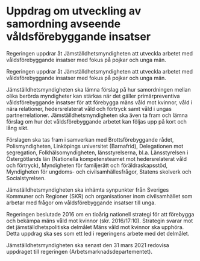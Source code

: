 # Uppdrag om utveckling av samordning avseende våldsförebyggande insatser

Regeringen uppdrar åt Jämställdhetsmyndigheten att utveckla arbetet med våldsförebyggande insatser med fokus på pojkar och unga män.

Regeringen uppdrar åt Jämställdhetsmyndigheten att utveckla arbetet med våldsförebyggande insatser med fokus på pojkar och unga män.

Jämställdhetsmyndigheten ska lämna förslag på hur samordningen mellan olika berörda myndigheter kan stärkas när det gäller primärpreventiva våldsförebyggande insatser för att förebygga mäns våld mot kvinnor, våld i nära relationer, hedersrelaterat våld och förtryck samt våld i ungas partnerrelationer. Jämställdhetsmyndigheten ska även ta fram och lämna förslag om hur det våldsförebyggande arbetet kan följas upp på kort och lång sikt.

Förslagen ska tas fram i samverkan med Brottsförebyggande rådet, Polismyndigheten, Linköpings universitet (Barnafrid), Delegationen mot segregation, Folkhälsomyndigheten, länsstyrelserna, bl.a. Länsstyrelsen i Östergötlands län (Nationella kompetensteamet mot hedersrelaterat våld och förtryck), Myndigheten för familjerätt och föräldraskapsstöd, Myndigheten för ungdoms- och civilsamhällesfrågor, Statens skolverk och Socialstyrelsen.

Jämställdhetsmyndigheten ska inhämta synpunkter från Sveriges Kommuner och Regioner (SKR) och organisationer inom civilsamhället som arbetar med frågor om våldsförebyggande insatser till unga.

Regeringen beslutade 2016 om en tioårig nationell strategi för att förebygga och bekämpa mäns våld mot kvinnor (skr. 2016/17:10). Strategin svarar mot det jämställdhetspolitiska delmålet Mäns våld mot kvinnor ska upphöra. Detta uppdrag ska ses som ett led i regeringens arbete med det delmålet.

Jämställdhetsmyndigheten ska senast den 31 mars 2021 redovisa uppdraget till regeringen (Arbetsmarknadsdepartementet).
